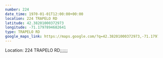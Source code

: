 ```yaml
---
number: 224
date_time: 1970-01-01T12:00:00+00:00
location: 224 TRAPELO RD
latitude: 42.38201000372973
longitude: -71.1797894682641
type: TRAPELO RD
google_maps_link: https://maps.google.com/?q=42.38201000372973,-71.1797894682641
---
```


Location: 224 TRAPELO RD;;;;;;
